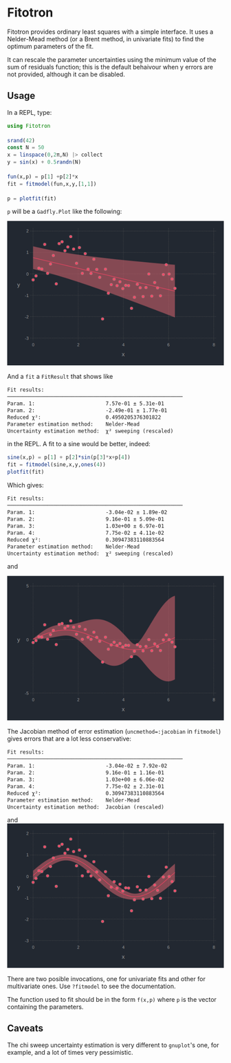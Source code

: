 # Fitotron

Fitotron provides ordinary least squares with a simple interface. It
uses a Nelder-Mead method (or a Brent method, in univariate fits) to
find the optimum parameters of the fit.

It can rescale the parameter uncertainties using the
minimum value of the sum of residuals function; this is the default
behaivour when y errors are not provided, although it can be disabled.

## Usage
In a REPL, type:

```jl
using Fitotron

srand(42)
const N = 50
x = linspace(0,2π,N) |> collect
y = sin(x) + 0.5randn(N)

fun(x,p) = p[1] +p[2]*x
fit = fitmodel(fun,x,y,[1,1])

p = plotfit(fit)
```

`p` will be a `Gadfly.Plot` like the following:

![fit result](https://github.com/RedPointyJackson/Fitotron/blob/master/fitresult.png)


And a `fit` a `FitResult` that shows like
```
Fit results:
─────────────────────────────────────────────────────────
Param. 1:                       7.57e-01 ± 5.31e-01
Param. 2:                       -2.49e-01 ± 1.77e-01
Reduced χ²:                     0.4950205376301822
Parameter estimation method:    Nelder-Mead
Uncertainty estimation method:  χ² sweeping (rescaled)
```
in the REPL. A fit to a sine would be better, indeed:

```julia
sine(x,p) = p[1] + p[2]*sin(p[3]*x+p[4])
fit = fitmodel(sine,x,y,ones(4))
plotfit(fit)
```

Which gives:
```
Fit results:
─────────────────────────────────────────────────────────
Param. 1:                       -3.04e-02 ± 1.89e-02
Param. 2:                       9.16e-01 ± 5.09e-01
Param. 3:                       1.03e+00 ± 6.97e-01
Param. 4:                       7.75e-02 ± 4.11e-02
Reduced χ²:                     0.30947383110883564
Parameter estimation method:    Nelder-Mead
Uncertainty estimation method:  χ² sweeping (rescaled)
```
and

![sine fit result](https://github.com/RedPointyJackson/Fitotron/blob/master/fitresult_sine.png)

The Jacobian method of error estimation (`uncmethod=:jacobian` in
`fitmodel`) gives errors that are a lot
less conservative:
```
Fit results:
─────────────────────────────────────────────────────────
Param. 1:                       -3.04e-02 ± 7.92e-02
Param. 2:                       9.16e-01 ± 1.16e-01
Param. 3:                       1.03e+00 ± 6.06e-02
Param. 4:                       7.75e-02 ± 2.31e-01
Reduced χ²:                     0.30947383110883564
Parameter estimation method:    Nelder-Mead
Uncertainty estimation method:  Jacobian (rescaled)
```
and
![sine fit result (jacobian)](https://github.com/RedPointyJackson/Fitotron/blob/master/fitresult_sine_jac.png)

There are two posible invocations, one for univariate fits and other for multivariate
ones. Use `?fitmodel` to see the documentation.

The function used to fit should be in the form `f(x,p)` where `p` is the vector containing the parameters.

## Caveats
The chi sweep uncertainty estimation is very different to `gnuplot`'s one, for
example, and a lot of times very pessimistic.
